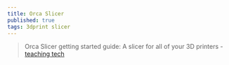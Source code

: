 ```yaml
---
title: Orca Slicer
published: true
tags: 3dprint slicer
---
```

> Orca Slicer getting started guide: A slicer for all of your 3D printers - [teaching tech](https://www.youtube.com/watch?v=cquTCpz1V74)
